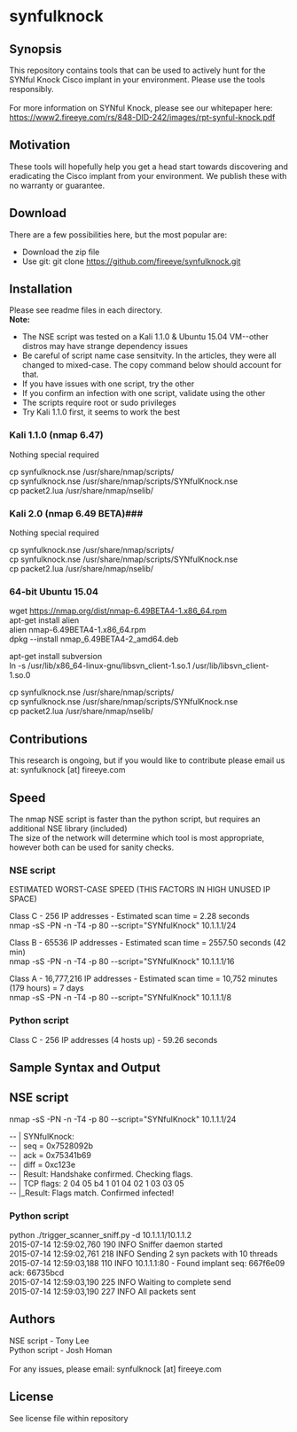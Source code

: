 # synfulknock

## Synopsis

This repository contains tools that can be used to actively hunt for the SYNful Knock Cisco implant in your environment.  Please use the tools responsibly.<br><br>
For more information on SYNful Knock, please see our whitepaper here:  
https://www2.fireeye.com/rs/848-DID-242/images/rpt-synful-knock.pdf

## Motivation

These tools will hopefully help you get a head start towards discovering and eradicating the Cisco implant from your environment.  We publish these with no warranty or guarantee.

## Download

There are a few possibilities here, but the most popular are:
 - Download the zip file
 - Use git:  git clone https://github.com/fireeye/synfulknock.git

## Installation

Please see readme files in each directory.<br>
**Note:**
- The NSE script was tested on a Kali 1.1.0 & Ubuntu 15.04 VM--other distros may have strange dependency issues<br>
- Be careful of script name case sensitvity.  In the articles, they were all changed to mixed-case.  The copy command below should account for that.
- If you have issues with one script, try the other
- If you confirm an infection with one script, validate using the other
- The scripts require root or sudo privileges
- Try Kali 1.1.0 first, it seems to work the best

### Kali 1.1.0 (nmap 6.47) ###
Nothing special required

cp synfulknock.nse /usr/share/nmap/scripts/<br>
cp synfulknock.nse /usr/share/nmap/scripts/SYNfulKnock.nse<br>
cp packet2.lua /usr/share/nmap/nselib/<br>

### Kali 2.0 (nmap 6.49 BETA)###
Nothing special required

cp synfulknock.nse /usr/share/nmap/scripts/<br>
cp synfulknock.nse /usr/share/nmap/scripts/SYNfulKnock.nse<br>
cp packet2.lua /usr/share/nmap/nselib/<br>

### 64-bit Ubuntu 15.04

wget https://nmap.org/dist/nmap-6.49BETA4-1.x86_64.rpm<br>
apt-get install alien<br>
alien nmap-6.49BETA4-1.x86_64.rpm<br>
dpkg --install nmap_6.49BETA4-2_amd64.deb<br>

apt-get install subversion<br>
ln -s /usr/lib/x86_64-linux-gnu/libsvn_client-1.so.1 /usr/lib/libsvn_client-1.so.0<br>

cp synfulknock.nse /usr/share/nmap/scripts/<br>
cp synfulknock.nse /usr/share/nmap/scripts/SYNfulKnock.nse<br>
cp packet2.lua /usr/share/nmap/nselib/<br>

## Contributions

This research is ongoing, but if you would like to contribute please email us at:  synfulknock [at] fireeye.com

## Speed

The nmap NSE script is faster than the python script, but requires an additional NSE library (included)<br>
The size of the network will determine which tool is most appropriate, however both can be used for sanity checks.

### NSE script
ESTIMATED WORST-CASE SPEED (THIS FACTORS IN HIGH UNUSED IP SPACE)<br>

Class C - 256 IP addresses - Estimated scan time = 2.28 seconds<br>
nmap -sS -PN -n -T4 -p 80 --script="SYNfulKnock" 10.1.1.1/24<br>

Class B - 65536 IP addresses - Estimated scan time = 2557.50 seconds (42 min)<br>
nmap -sS -PN -n -T4 -p 80 --script="SYNfulKnock" 10.1.1.1/16<br>

Class A - 16,777,216 IP addresses - Estimated scan time = 10,752 minutes (179 hours) = 7 days<br>
nmap -sS -PN -n -T4 -p 80 --script="SYNfulKnock" 10.1.1.1/8<br>

### Python script
Class C - 256 IP addresses (4 hosts up) - 59.26 seconds

## Sample Syntax and Output

## NSE script
nmap -sS -PN -n -T4 -p 80 --script="SYNfulKnock" 10.1.1.1/24

-- | SYNfulKnock:<br>
-- | seq = 0x7528092b<br>
-- | ack = 0x75341b69<br>
-- | diff = 0xc123e<br>
-- | Result:  Handshake confirmed.  Checking flags.<br>
-- | TCP flags: 2 04 05 b4 1 01 04 02 1 03 03 05<br>
-- |_Result:  Flags match.  Confirmed infected!<br>


### Python script
python ./trigger_scanner_sniff.py -d 10.1.1.1/10.1.1.2<br>
2015-07-14 12:59:02,760 190 INFO    Sniffer daemon started<br>
2015-07-14 12:59:02,761 218 INFO    Sending 2 syn packets with 10 threads<br>
2015-07-14 12:59:03,188 110 INFO    10.1.1.1:80 - Found implant seq: 667f6e09 ack: 66735bcd<br>
2015-07-14 12:59:03,190 225 INFO    Waiting to complete send<br>
2015-07-14 12:59:03,190 227 INFO    All packets sent<br>

## Authors

NSE script - Tony Lee<br>
Python script - Josh Homan<br><br>
For any issues, please email:  synfulknock [at] fireeye.com

## License

See license file within repository
